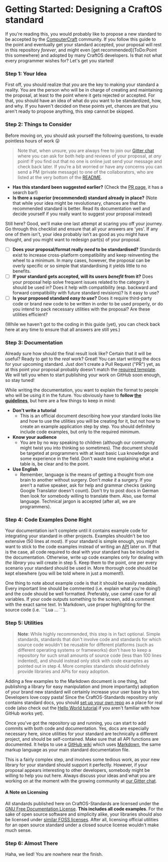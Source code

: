 # Getting Started: Designing a CraftOS standard

If you're reading this, you would probably like to propose a new standard to be accepted by the [ComputerCraft](http://computercraft.info) community. If you follow this guide to the point and eventually get your standard accepted, your proposal will rest in this repository *forever*, and might even [get recommended](ToDo:Point this somewhere) and adopted by many CraftOS developers. Is that not what every programmer wishes for? Let's get you started!

### Step 1: Your Idea
First off, you should realize that *you* are the key to making your standard a reality. You are the person who will be in charge of creating and maintaining the proposal, at least to the point where it gets rejected or accepted. For that, you should have an idea of what do you want to be standardized, how, and why. If you haven't decided on these points yet, chances are that you aren't ready to propose anything, this step cannot be skipped.

### Step 2: Things to Consider
Before moving on, you should ask yourself the following questions, to evade pointless hours of work :stuck_out_tongue:
> Note that, when unsure, you are always free to join our [Gitter chat](https://Gitter.im/oeed/CraftOS-Standards) where you can ask for both help and reviews of your proposal, at *any* point! If you find out that no one is online just send your message and check back later. If you’re a bit worried or have any concerns you can send a PM (private message) to one of the collaborators, who are listed at the very bottom of the [README](../README.md).

* **Has this standard been suggested earlier?** (Check the [PR page](https://github.com/oeed/CraftOS-Standards/pulls?q=is%3Apr), it has a search bar!)
* **Is there a superior (recommended) standard already in place?** (Note that while your idea might be revolutionary, chances are that the recommended standard is better. Read its documentation well and decide yourself if you really want to suggest your proposal instead)

Still here? Good, we'll make one last attempt at scaring you off your journey. Go through this checklist and ensure that all your answers are 'yes'. If any one of them isn't, your idea probably isn't as good as you might have thought, and you might want to redesign part(s) of your proposal.

- [ ] **Does your proposal/format really _need_ to be standardised?** Standards exist to increase cross-platform compatibility and keep reinventing the wheel to a minimum. In many cases, however, the proposal can be overly specific or so simple that standardising it yields little to no benefits.
- [ ] **If your standard gets accepted, will its users _benefit_ from it?** Does your proposal help solve frequent issues related to the category it should be used in? Does it help with compatibility (esp. backward and forward compatibility with future standard revisions)? Is it easy to use? 
- [ ] **Is your proposed standard _easy to use_?** Does it require third-party code or brand new code to be written in order to be used properly, or do you intend to pack necessary utilities with the proposal? Are these utilities efficient? 

(While we haven't got to the coding in this guide (yet), you can check back here at any time to ensure that all answers are still yes.) 

### Step 3: Documentation
Already sure how should the final result look like? Certain that it will be useful? Ready to get to the _real_ work? Great! You can start writing the docs for your upcoming standard. Just don't create a Pull Request ("PR") yet, as at this point your proposal probably doesn't match the [required template](./StandardProposalGuidelines.md). We will tell you when to start publishing your work on GitHub soon enough, so stay tuned!

While writing the documentation, you want to explain the format to people who will be using it in the future. You obviously have to **follow [the guidelines](./StandardProposalGuidelines.md)**, but here are a few things to keep in mind:

* **Don't write a tutorial**
	* This is an official document describing how your standard looks like and how to use the utilities you will be creating for it, but not how to create an example application step by step. You should definitely include code examples, but only to the required minimum.
* **Know your audience**
	* You are by no way speaking to children (although our community might twist you into thinking so sometimes). The document should be targeted at programmers with at least basic Lua knowledge and some experience in the field. Don't waste time explaining what a table is, be clear and to the point.
* **Use English**
	* Remember, language is the means of getting a thought from one brain to another without surgery. Don't *make it* a surgery. If you aren't a native speaker, ask for help and grammar checks (asking Google Translator doesn't count). Don't try to post docs in German then look for somebody willing to translate them. Also, use formal language. Technical jargon is accepted (after all, we are programmers).

### Step 4: Code Examples Done Right
Your documentation isn't complete until it contains example code for integrating your standard in other projects. Examples shouldn't be too extensive (50 lines at most). If your standard is simple enough, you might want to stick to the code examples instead of writing an [API](https://en.wikipedia.org/wiki/Application_programming_interface) later on. If that is the case, all code required to deal with your standard has be included in the documentation. Otherwise, write up code examples only for dealing with *the library* you will create in step 5. Keep them to the point, one per every scenario your standard should be used in. More thorough code should be kept elsewhere (you will be told where in just a moment!).

One thing to note about example code is that it should be easily readable. Every important line should be commented (i.e. explain what you're doing!) and the code should be well formatted. Preferably, use camel case for all variables. If your code outputs something to the screen, add a comment with the exact same text. In Markdown, use proper highlighting for the source code (i.e. \`\`\`Lua ... \`\`\`).

### Step 5: Utilities
> **Note**: While highly recommended, this step is in fact optional. Simple standards, standards that don't involve code and standards for which source code wouldn't be reusable for different platforms (such as different operating systems or frameworks) don't have to keep a repository for such small amounts of source code (less than 100 lines indented), and should instead only stick with code examples as pointed out in step 4. More complex standards should definitely provide libraries and APIs for easy adoption.

Adding a few examples to the Markdown document is one thing, but publishing a library for easy manipulation and (more importantly) adoption of your brand new standard will certainly increase your user base by a ton. Developers love copy pasta! Since the CraftOS-Standards repository only contains standard docs, you should [set up your own repo](https://guides.github.com/introduction/getting-your-project-on-github/) as a place for real code (also check out the [Hello World tutorial](https://guides.github.com/activities/hello-world/) if you aren't familiar with how GitHub works yet). 

Once you've got the repository up and running, you can start to add commits with both code and documentation. Yes, docs are especially necessary here, since utilities for your standard are technically a different project, and should be self-contained. Make sure that all API functions are documented. It helps to use a [GitHub wiki](https://guides.github.com/features/wikis/) which uses [Markdown](https://guides.github.com/features/mastering-markdown/), the same markup language as your main standard documentation file.

This is a fairly complex step, and involves some tedious work, as your new library for your standard should support it perfectly. However, if your proposal appears interesting to other developers, somebody might be willing to help you out here. Always discuss your ideas and what you are working on at the moment with the growing community at [our Gitter chat](https://Gitter.im/oeed/CraftOS-Standards).

#### A Note on Licensing
All standards published here on CraftOS-Standards are licensed under the [GNU Free Documentation License](../LICENSE.md). **This includes all code examples**. For the sake of open source software and simplicity alike, your libraries should also be licensed under [similar FOSS licenses](http://choosealicense.com/). After all, licensing official utilities for an open source standard under a closed source license wouldn't make much sense.

### Step 6: Almost There
Haha, we lied! You are nowhere near the finish.
